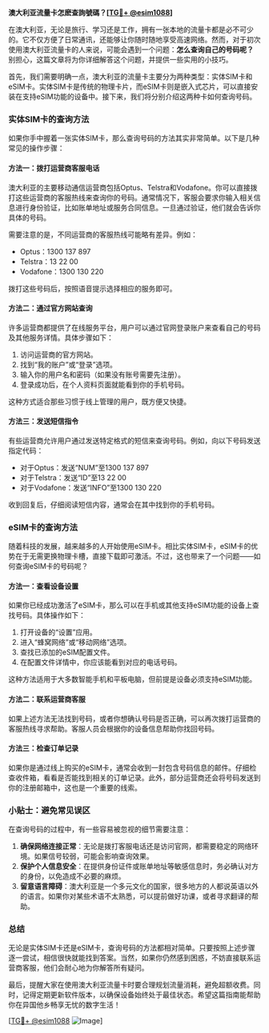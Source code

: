 **澳大利亚流量卡怎麽查詢號碼？[[TG💪+ @esim1088](https://t.me/s/esim1088)]**

在澳大利亚，无论是旅行、学习还是工作，拥有一张本地的流量卡都是必不可少的。它不仅方便了日常通讯，还能够让你随时随地享受高速网络。然而，对于初次使用澳大利亚流量卡的人来说，可能会遇到一个问题：**怎么查询自己的号码呢？** 别担心，这篇文章将为你详细解答这个问题，并提供一些实用的小技巧。

首先，我们需要明确一点，澳大利亚的流量卡主要分为两种类型：实体SIM卡和eSIM卡。实体SIM卡是传统的物理卡片，而eSIM卡则是嵌入式芯片，可以直接安装在支持eSIM功能的设备中。接下来，我们将分别介绍这两种卡如何查询号码。

### 实体SIM卡的查询方法

如果你手中握着一张实体SIM卡，那么查询号码的方法其实非常简单。以下是几种常见的操作步骤：

#### 方法一：拨打运营商客服电话
澳大利亚的主要移动通信运营商包括Optus、Telstra和Vodafone。你可以直接拨打这些运营商的客服热线来查询你的号码。通常情况下，客服会要求你输入相关信息进行身份验证，比如账单地址或服务合同信息。一旦通过验证，他们就会告诉你具体的号码。

需要注意的是，不同运营商的客服热线可能略有差异。例如：
- Optus：1300 137 897
- Telstra：13 22 00
- Vodafone：1300 130 220

拨打这些号码后，按照语音提示选择相应的服务即可。

#### 方法二：通过官方网站查询
许多运营商都提供了在线服务平台，用户可以通过官网登录账户来查看自己的号码及其他服务详情。具体步骤如下：
1. 访问运营商的官方网站。
2. 找到“我的账户”或“登录”选项。
3. 输入你的用户名和密码（如果没有账号需要先注册）。
4. 登录成功后，在个人资料页面就能看到你的手机号码。

这种方式适合那些习惯于线上管理的用户，既方便又快捷。

#### 方法三：发送短信指令
有些运营商允许用户通过发送特定格式的短信来查询号码。例如，向以下号码发送指定代码：
- 对于Optus：发送“NUM”至1300 137 897
- 对于Telstra：发送“ID”至13 22 00
- 对于Vodafone：发送“INFO”至1300 130 220

收到回复后，仔细阅读短信内容，通常会在其中找到你的手机号码。

### eSIM卡的查询方法

随着科技的发展，越来越多的人开始使用eSIM卡。相比实体SIM卡，eSIM卡的优势在于无需更换物理卡槽，直接下载即可激活。不过，这也带来了一个问题——如何查询eSIM卡的号码呢？

#### 方法一：查看设备设置
如果你已经成功激活了eSIM卡，那么可以在手机或其他支持eSIM功能的设备上查找号码。具体操作如下：
1. 打开设备的“设置”应用。
2. 进入“蜂窝网络”或“移动网络”选项。
3. 查找已添加的eSIM配置文件。
4. 在配置文件详情中，你应该能看到对应的电话号码。

这种方法适用于大多数智能手机和平板电脑，但前提是设备必须支持eSIM功能。

#### 方法二：联系运营商客服
如果上述方法无法找到号码，或者你想确认号码是否正确，可以再次拨打运营商的客服热线寻求帮助。客服人员会根据你的设备信息帮助你找回号码。

#### 方法三：检查订单记录
如果你是通过线上购买的eSIM卡，通常会收到一封包含号码信息的邮件。仔细检查收件箱，看看是否能找到相关的订单记录。此外，部分运营商还会将号码发送到你的注册邮箱中，这也是一个重要的线索。

### 小贴士：避免常见误区

在查询号码的过程中，有一些容易被忽视的细节需要注意：
1. **确保网络连接正常**：无论是拨打客服电话还是访问官网，都需要稳定的网络环境。如果信号较弱，可能会影响查询效果。
2. **保护个人信息安全**：在提供身份证件或账单地址等敏感信息时，务必确认对方的身份，以免造成不必要的麻烦。
3. **留意语言障碍**：澳大利亚是一个多元文化的国家，很多地方的人都说英语以外的语言。如果你对某些术语不太熟悉，可以提前做好功课，或者寻求翻译的帮助。

### 总结

无论是实体SIM卡还是eSIM卡，查询号码的方法都相对简单。只要按照上述步骤逐一尝试，相信很快就能找到答案。当然，如果你仍然感到困惑，不妨直接联系运营商客服，他们会耐心地为你解答所有疑问。

最后，提醒大家在使用澳大利亚流量卡时要合理规划流量消耗，避免超额收费。同时，记得定期更新软件版本，以确保设备始终处于最佳状态。希望这篇指南能帮助你在异国他乡畅享无忧的数字生活！

[[TG💪+ @esim1088](https://t.me/s/esim1088) ![Image](https://i.postimg.cc/4NQfJmqS/Snipaste-2025-05-13-00-14-12.png)]